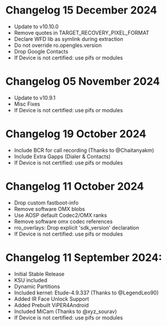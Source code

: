 # Changelog 15 December 2024
- Update to v10.10.0
- Remove quotes in TARGET_RECOVERY_PIXEL_FORMAT
- Declare WFD lib as symlink during extraction
- Do not override ro.opengles.version
- Drop Google Contacts
- If Device is not certified: use pifs or modules

# Changelog 05 November 2024
- Update to v10.9.1
- Misc Fixes
- If Device is not certified: use pifs or modules

# Changelog 19 October 2024
- Include BCR for call recording (Thanks to @Chaitanyakm)
- Include Extra Gapps (Dialer & Contacts)
- If Device is not certified: use pifs or modules

# Changelog 11 October 2024
- Drop custom fastboot-info
- Remove software OMX blobs
- Use AOSP default Codec2/OMX ranks
- Remove software omx codec references
- rro_overlays: Drop explicit 'sdk_version' declaration
- If Device is not certified: use pifs or modules

# Changelog 11 September 2024:
- Initial Stable Release
- KSU included
- Dynamic Partitions
- Included kernel: Etude-4.9.337 (Thanks to @LegendLeo90)
- Added IR Face Unlock Support
- Added Prebuilt ViPER4Android
- Included MiCam (Thanks to @xyz_sourav)
- If Device is not certified: use pifs or modules
